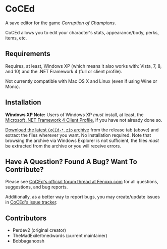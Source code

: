 # CoCEd #

A save editor for the game *Corruption of Champions*.

CoCEd allows you to edit your character's stats, appearance/body, perks, items, etc.


## Requirements ##

Requires, at least, Windows XP (which means it also works with: Vista, 7, 8, and 10) and the .NET Framework 4 (full or client profile).

Not currently compatible with Mac OS X and Linux (even if using Wine or Mono).


## Installation ##

**Windows XP Note:** Users of Windows XP *must* install, at least, the [Microsoft .NET Framework 4 Client Profile](http://www.microsoft.com/en-us/download/details.aspx?id=17113 "http://www.microsoft.com/en-us/download/details.aspx?id=17113"), if you have not already done so.

[Download the latest `CoCEd-*.zip` archive](https://github.com/tmedwards/CoCEd/releases/latest "https://github.com/tmedwards/CoCEd/releases/latest") from the release tab (above) and extract the files wherever you want.  No installation required.  Note that browsing the archive via Windows Explorer is not sufficient, the files *must* be extracted from the archive or you will receive errors.


## Have A Question?  Found A Bug?  Want To Contribute? ##

Please see [CoCEd's official forum thread at Fenoxo.com](http://forum.fenoxo.com/thread-6324.html "http://forum.fenoxo.com/thread-6324.html") for all questions, suggestions, and bug reports.

Additionally, as a better way to report bugs, you may create/update issues in [CoCEd's issue tracker](https://github.com/tmedwards/CoCEd/issues "https://github.com/tmedwards/CoCEd/issues").


## Contributors ##

* Perdev2 (original creator)
* TheMadExile/tmedwards (current maintainer)
* Bobbaganoosh

